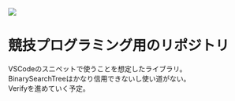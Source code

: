 ![](https://github.com/spihill/library/workflows/verify/badge.svg)  
# 競技プログラミング用のリポジトリ
VSCodeのスニペットで使うことを想定したライブラリ。  
BinarySearchTreeはかなり信用できないし使い道がない。  
Verifyを進めていく予定。  
